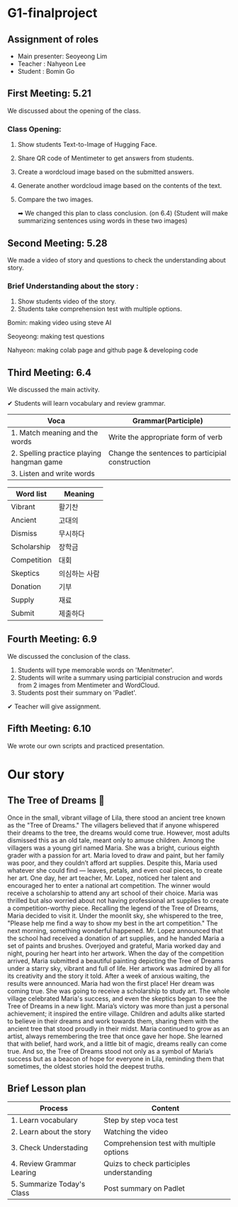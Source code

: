 # G1-finalproject
## Assignment of roles
+ Main presenter: Seoyeong Lim
+ Teacher : Nahyeon Lee
+ Student : Bomin Go
## First Meeting: 5.21
We discussed about the opening of the class.
### Class Opening: 
1. Show students Text-to-Image of Hugging Face.
2. Share QR code of Mentimeter to get answers from students.
3. Create a wordcloud image based on the submitted answers.
4. Generate another wordcloud image based on the contents of the text.
5. Compare the two images.

   ➡︎ We changed this plan to class conclusion. (on 6.4)
    (Student will make summarizing sentences using words in these two images)
 
 
## Second Meeting: 5.28
We made a video of story and questions to check the understanding about story.
### Brief Understanding about the story :
1. Show students video of the story. 
2. Students take comprehension test with multiple options. 

Bomin: making video using steve AI

Seoyeong: making test questions

Nahyeon: making colab page and github page & developing code
         
## Third Meeting: 6.4
We discussed the main activity.

✔︎ Students will learn vocabulary and review grammar.

|Voca|Grammar(Participle)|
|----|-------|
|1. Match meaning and the words|Write the appropriate form of verb|
|2. Spelling practice playing hangman game|Change the sentences to participial construction|
|3. Listen and write words||

|Word list|Meaning|
|----|-------|
|Vibrant|활기찬|
|Ancient|고대의|
|Dismiss|무시하다|
|Scholarship|장학금|
|Competition|대회|
|Skeptics|의심하는 사람|
|Donation|기부|
|Supply|재료|
|Submit|제출하다|

## Fourth Meeting: 6.9
We discussed the conclusion of the class. 
1. Students will type memorable words on 'Menitmeter'.
2. Students will write a summary using participial construcion and words from 2 images from Mentimeter and WordCloud.
3. Students post their summary on 'Padlet'.

✔︎ Teacher will give assignment.

## Fifth Meeting: 6.10 
We wrote our own scripts and practiced presentation.

# Our story
## The Tree of Dreams 🌳

Once in the small, vibrant village of Lila, there stood an ancient tree known as the "Tree of Dreams." The villagers believed that if anyone whispered their dreams to the tree, the dreams would come true. However, most adults dismissed this as an old tale, meant only to amuse children.
Among the villagers was a young girl named Maria. She was a bright, curious eighth grader with a passion for art. Maria loved to draw and paint, but her family was poor, and they couldn’t afford art supplies. Despite this, Maria used whatever she could find — leaves, petals, and even coal pieces, to create her art.
One day, her art teacher, Mr. Lopez, noticed her talent and encouraged her to enter a national art competition. The winner would receive a scholarship to attend any art school of their choice. Maria was thrilled but also worried about not having professional art supplies to create a competition-worthy piece.
Recalling the legend of the Tree of Dreams, Maria decided to visit it. Under the moonlit sky, she whispered to the tree, "Please help me find a way to show my best in the art competition."
The next morning, something wonderful happened. Mr. Lopez announced that the school had received a donation of art supplies, and he handed Maria a set of paints and brushes. Overjoyed and grateful, Maria worked day and night, pouring her heart into her artwork.
When the day of the competition arrived, Maria submitted a beautiful painting depicting the Tree of Dreams under a starry sky, vibrant and full of life. Her artwork was admired by all for its creativity and the story it told.
After a week of anxious waiting, the results were announced. Maria had won the first place! Her dream was coming true. She was going to receive a scholarship to study art. The whole village celebrated Maria's success, and even the skeptics began to see the Tree of Dreams in a new light.
Maria’s victory was more than just a personal achievement; it inspired the entire village. Children and adults alike started to believe in their dreams and work towards them, sharing them with the ancient tree that stood proudly in their midst.
Maria continued to grow as an artist, always remembering the tree that once gave her hope. She learned that with belief, hard work, and a little bit of magic, dreams really can come true.
And so, the Tree of Dreams stood not only as a symbol of Maria’s success but as a beacon of hope for everyone in Lila, reminding them that sometimes, the oldest stories hold the deepest truths.

## Brief Lesson plan
|Process|Content|
|----|-----------------------|
|1. Learn vocabulary|Step by step voca test|
|2. Learn about the story|Watching the video|
|3. Check Understading|Comprehension test with multiple options|
|4. Review Grammar Learing|Quizs to check participles understanding|
|5. Summarize Today's Class|Post summary on Padlet|





   
